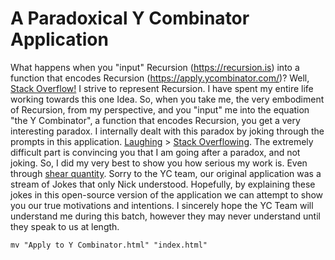 # A Paradoxical Y Combinator Application
What happens when you "input" Recursion (https://recursion.is) into a function that encodes Recursion (https://apply.ycombinator.com/)? Well, [Stack Overflow!](https://youtu.be/3VQ382QG-y4?t=806) 
I strive to represent Recursion. I have spent my entire life working towards this one Idea. So, when you take me, the very embodiment of Recursion, from my perspective, and you "input" me into the equation "the Y Combinator", a function that encodes Recursion, you get a very interesting paradox. I internally dealt with this paradox by joking through the prompts in this application. [Laughing](https://discord.com/channels/666027393214840843/962997168061435904) > [Stack Overflowing](https://youtu.be/0btACKCzz6I). The extremely difficult part is convincing you that I am going after a paradox, and not joking. So, I did my very best to show you how serious my work is. Even through [shear quantity](https://notes.recursion.is). Sorry to the YC team, our original application was a stream of Jokes that only Nick understood. Hopefully, by explaining these jokes in this open-source version of the application we can attempt to show you our true motivations and intentions. I sincerely hope the YC Team will understand me during this batch, however they may never understand until they speak to us at length.

```mv "Apply to Y Combinator.html" "index.html"```
